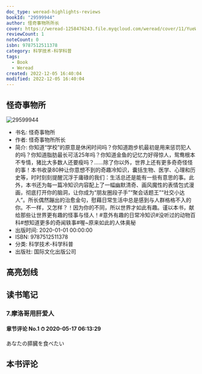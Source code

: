 ```yaml
---
doc_type: weread-highlights-reviews
bookId: "29599944"
author: 怪奇事物所所长
cover: https://weread-1258476243.file.myqcloud.com/weread/cover/11/YueWen_29599944/t7_YueWen_29599944.jpg
reviewCount: 1
noteCount: 0
isbn: 9787512511378
category: 科学技术-科学科普
tags:
  - Book
  - Weread
created: 2022-12-05 16:40:04
modified: 2022-12-05 16:40:04
---
```


## 怪奇事物所

![29599944](https://weread-1258476243.file.myqcloud.com/weread/cover/11/YueWen_29599944/t7_YueWen_29599944.jpg)
- 书名: 怪奇事物所
- 作者: 怪奇事物所所长
- 简介: 你知道“学校”的原意是休闲时间吗？你知道跑步机最初是用来惩罚犯人的吗？你知道脂肪最长可活25年吗？你知道金鱼的记忆力好得惊人，鸳鸯根本不专情，猪比大多数人还要瘦吗？……除了你以外，世界上还有更多奇奇怪怪的事！本书收录80种让你意想不到的奇趣冷知识，囊括生物、医学、心理和历史等，时时刻刻提醒沉浮于庸碌的我们：生活总还是能有一些有意思的事。此外，本书还为每一篇冷知识内容配上了一幅幽默清奇、画风魔性的表情包式漫画，彻底打开你的脑洞，让你成为“朋友圈段子手”“聚会话题王”“社交小达人”。所长偶然蹦出的治愈金句，慰藉日常生活中总是感到与人群格格不入的你。不一样，又怎样？！因为你的不同，所以世界才如此有趣。谨以本书，献给那些让世界更有趣的怪事与怪人！#意外有趣的日常冷知识#没听过的动物百科#想知道更多的奇闻轶事#喔~原来如此的人体奥秘
- 出版时间: 2020-01-01 00:00:00
- ISBN: 9787512511378
- 分类: 科学技术-科学科普
- 出版社: 国际文化出版公司

## 高亮划线


## 读书笔记


### 7.摩洛哥用肝爱人
 

#### 章节评论 No.1 ⏱ 2020-05-17 06:13:29

あなたの膵臓を食べたい



## 本书评论

